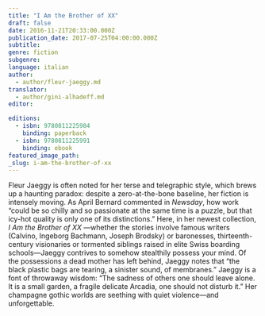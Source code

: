 ```yaml
---
title: "I Am the Brother of XX"
draft: false
date: 2016-11-21T20:33:00.000Z
publication_date: 2017-07-25T04:00:00.000Z
subtitle:
genre: fiction
subgenre:
language: italian
author:
  - author/fleur-jaeggy.md
translator:
  - author/gini-alhadeff.md
editor:

editions:
  - isbn: 9780811225984
    binding: paperback
  - isbn: 9780811225991
    binding: ebook
featured_image_path:
_slug: i-am-the-brother-of-xx
---
```


Fleur Jaeggy is often noted for her terse and telegraphic style, which brews up a haunting paradox: despite a zero-at-the-bone baseline, her fiction is intensely moving. As April Bernard commented in _Newsday_, how work “could be so chilly and so passionate at the same time is a puzzle, but that icy-hot quality is only one of its distinctions.” Here, in her newest collection, _I Am the Brother of XX_ —whether the stories involve famous writers (Calvino, Ingeborg Bachmann, Joseph Brodsky) or baronesses, thirteenth-century visionaries or tormented siblings raised in elite Swiss boarding schools—Jaeggy contrives to somehow stealthily possess your mind. Of the possessions a dead mother has left behind, Jaeggy notes that “the black plastic bags are tearing, a sinister sound, of membranes.” Jaeggy is a font of throwaway wisdom: “The sadness of others one should leave alone. It is a small garden, a fragile delicate Arcadia, one should not disturb it.” Her champagne gothic worlds are seething with quiet violence—and unforgettable.

